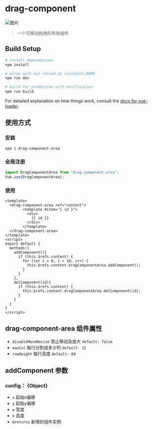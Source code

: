 # drag-component

![图片](https://p6-juejin.byteimg.com/tos-cn-i-k3u1fbpfcp/c212275dcc0f4eb7a410e8b1081687cd~tplv-k3u1fbpfcp-no-mark:480:480:0:0.awebp?)
> 一个可移动拖拽的布局组件

## Build Setup

``` bash
# install dependencies
npm install

# serve with hot reload at localhost:8080
npm run dev

# build for production with minification
npm run build
```

For detailed explanation on how things work, consult the [docs for vue-loader](http://vuejs.github.io/vue-loader).

## 使用方式

### 安装

```bash
npm i drag-component-area
```

### 全局注册

```javascript
import DragComponentArea from "drag-component-area";
Vue.use(DragComponentArea);
```

### 使用

```vue
<template>
  <drag-component-area ref="content">
        <template #item="{ id }">
          <div>
            {{ id }}
          </div>
        </template>
  </drag-component-area>
</template>
<script>
export default {
  methods:{
    addComponent(){
      if (this.$refs.content) {
        for (let i = 0; i < 10; i++) {
          this.$refs.content.dragComponentArea.addComponent();
        }
      }
    },
    delComponent(id){
      if (this.$refs.content) {
        this.$refs.content.dragComponentArea.delComponent(id);
      }
    }
  }
}
</script>
```

## drag-component-area 组件属性

+ `disableMoveResize` 禁止移动及放大 `default: false`
+ `maxCol` 每行分割成多少列 `default: 12`
+ `rowHeight` 每行高度 `default: 60`

## addComponent 参数

### config： \{Object}

+ `x` 起始x偏移
+ `y` 起始y偏移
+ `w` 宽度
+ `h` 高度
+ `@returns` 新增的组件实例
